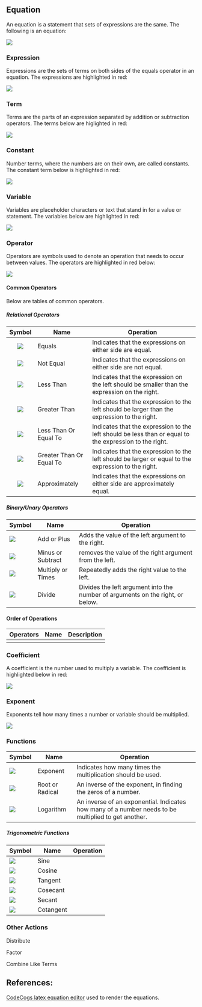 ﻿

## Equation
An equation is a statement that sets of expressions are the same. The following is an equation:  

![][2x^2+y+1=z]

### Expression

Expressions are the sets of terms on both sides of the equals operator in an equation. The expressions are highlighted in red:

![][2x^2+y+1=z.expressions]

### Term

Terms are the parts of an expression separated by addition or subtraction operators. The terms below are higlighted in red:

![][2x^2+y+1=z.terms]

### Constant

Number terms, where the numbers are on their own, are called constants. The constant term below is highlighted in red: 

![][2x^2+y+1=z.constants]

### Variable

Variables are placeholder characters or text that stand in for a value or statement. The variables below are highlighted in red: 

![][2x^2+y+1=z.variables]

### Operator

Operators are symbols used to denote an operation that needs to occur between values. The operators are highlighted in red below: 

![][2x^2+y+1=z.operators]

#### Common Operators

Below are tables of common operators.

##### Relational Operators

| Symbol | Name | Operation |
|:---:|---|---|
| ![][operators.equal.inline] | Equals | Indicates that the expressions on either side are equal. |
| ![][operators.notequal.inline] | Not Equal | Indicates that the expressions on either side are not equal. |
| ![][operators.lessthan.inline] | Less Than | Indicates that the expression on the left should be smaller than the expression on the right. |
| ![][operators.greaterthan.inline] | Greater Than | Indicates that the expression to the left should be larger than the expression to the right. |
| ![][operators.lessthanequal.inline] | Less Than Or Equal To | Indicates that the expression to the left should be less than or equal to the expression to the right. |
| ![][operators.greaterthanequal.inline] | Greater Than Or Equal To | Indicates that the expression to the left should be larger or equal to the expression to the right. |
| ![][operators.approximate.inline] | Approximately | Indicates that the expressions on either side are approximately equal. |

##### Binary/Unary Operators

| Symbol | Name | Operation |
|---|---|---|
| ![][operators.add.inline] | Add or Plus | Adds the value of the left argument to the right. |
| ![][operators.subtract.inline] | Minus or Subtract | removes the value of the right argument from the left. |
| ![][operators.multiply.inline] | Multiply or Times | Repeatedly adds the right value to the left. |
| ![][operators.divide.inline] | Divide | Divides the left argument into the number of arguments on the right, or below. |

#### Order of Operations

| Operators | Name | Description |
|---|---|---|
|  |  |  |

### Coefficient

A coefficient is the number used to multiply a variable. The coefficient is highlighted below in red:

![][2x^2+y+1=z.coefficient]

### Exponent

Exponents tell how many times a number or variable should be multiplied.

![][2x^2+y+1=z.exponent]

### Functions

| Symbol | Name | Operation |
|---|---|---|
| ![][operators.exponent.inline] | Exponent | Indicates how many times the multiplication should be used. |
| ![][operators.root.inline] | Root or Radical | An inverse of the exponent, in finding the zeros of a number. |
| ![][operators.log.inline] | Logarithm | An inverse of an exponential. Indicates how many of a number needs to be multiplied to get another. |

##### Trigonometric Functions

| Symbol | Name | Operation |
|---|---|---|
| ![][operators.sin.inline] | Sine |  |
| ![][operators.cos.inline] | Cosine |  |
| ![][operators.tan.inline] | Tangent |  |
| ![][operators.csc.inline] | Cosecant |  |
| ![][operators.sec.inline] | Secant |  |
| ![][operators.cot.inline] | Cotangent |  |


### Other Actions

Distribute

Factor

Combine Like Terms

## References:
[CodeCogs latex equation editor][codecogs latex equation editor] used to render the equations.  

[codecogs latex equation editor]: http://www.codecogs.com/latex/eqneditor.php
[sciweavers free online latex equation editor]: http://www.sciweavers.org/free-online-latex-equation-editor

[justin kao mathurl.com]: http://mathurl.com/
[troy henderson latex previewer]: http://www.tlhiv.org/ltxpreview/

[2x^2+y+1=z]: http://latex.codecogs.com/svg.latex?2x\^2&plus;y&plus;1=z
[2x^2+y+1=z.inline]: http://latex.codecogs.com/svg.latex?\\inline&space;2x\^2&plus;y&plus;1=z

[2x^2+y+1=z.expressions]: http://latex.codecogs.com/svg.latex?{\\color{Red}&space;2x\^2&plus;y&plus;1}={\\color{Red}&space;z}
[2x^2+y+1=z.expressions.inline]: http://latex.codecogs.com/svg.latex?\\inline&space;{\\color{Red}&space;2x\^2&plus;y&plus;1}={\\color{Red}&space;z}

[2x^2+y+1=z.terms]: http://latex.codecogs.com/svg.latex?{\\color{Red}&space;2x\^2}&plus;{\\color{Red}&space;y}&plus;{\\color{Red}&space;1}={\\color{Red}&space;z}
[2x^2+y+1=z.terms.inline]: http://latex.codecogs.com/svg.latex?\\inline&space;{\\color{Red}&space;2x\^2}&plus;{\\color{Red}&space;y}&plus;{\\color{Red}&space;1}={\\color{Red}&space;z}

[2x^2+y+1=z.constants]: http://latex.codecogs.com/svg.latex?2x\^2&plus;y&plus;{\\color{Red}&space;1}=z
[2x^2+y+1=z.constants.inline]: http://latex.codecogs.com/svg.latex?\\inline&space;2x\^2&plus;y&plus;{\\color{Red}&space;1}=z

[2x^2+y+1=z.variables]: http://latex.codecogs.com/svg.latex?2{\\color{Red}&space;x}\^2&plus;{\\color{Red}&space;y}&plus;1={\\color{Red}&space;z}
[2x^2+y+1=z.variables.inline]: http://latex.codecogs.com/svg.latex?\\inline&space;2{\\color{Red}&space;x}\^2&plus;{\\color{Red}&space;y}&plus;1={\\color{Red}&space;z}

[2x^2+y+1=z.operators]: http://latex.codecogs.com/svg.latex?2{\\color{Red}&space;\\times&space;}x\^2{\\color{Red}&space;&plus;}y{\\color{Red}&space;&plus;}1{\\color{Red}&space;=}z
[2x^2+y+1=z.operators.inline]: http://latex.codecogs.com/svg.latex?\\inline&space;2{\\color{Red}&space;\\times&space;}x\^2{\\color{Red}&space;&plus;}y{\\color{Red}&space;&plus;}1{\\color{Red}&space;=}z

[2x^2+y+1=z.coefficient]: http://latex.codecogs.com/svg.latex?{\\color{Red}&space;2}x\^2&plus;y&plus;1=z
[2x^2+y+1=z.coefficient.inline]: http://latex.codecogs.com/svg.latex?\\inline&space;{\\color{Red}&space;2}x\^2&plus;y&plus;1=z

[2x^2+y+1=z.exponent]: http://latex.codecogs.com/svg.latex?2x\^{\\color{Red}&space;2}&plus;y&plus;1=z
[2x^2+y+1=z.exponent.inline]: http://latex.codecogs.com/svg.latex?\\inline&space;2x\^{\\color{Red}&space;2}&plus;y&plus;1=z

[operators.equal.inline]: http://latex.codecogs.com/svg.latex?\\inline&space;{\\color{Black}&space;=}
[operators.notequal.inline]: http://latex.codecogs.com/svg.latex?\\inline&space;\neq
[operators.lessthan.inline]: http://latex.codecogs.com/svg.latex?\\inline&space;\<
[operators.greaterthan.inline]: http://latex.codecogs.com/svg.latex?\\inline&space;\>
[operators.lessthanequal.inline]: http://latex.codecogs.com/svg.latex?\\inline&space;\\leq
[operators.greaterthanequal.inline]: http://latex.codecogs.com/svg.latex?\\inline&space;\\geq
[operators.approximate.inline]: http://latex.codecogs.com/svg.latex?\\inline&space;\\approx

[operators.add.inline]: http://latex.codecogs.com/svg.latex?\\inline&space;&plus;
[operators.subtract.inline]: http://latex.codecogs.com/svg.latex?\\inline&space;-
[operators.multiply.inline]: http://latex.codecogs.com/svg.latex?\\inline&space;\\times
[operators.divide.inline]: http://latex.codecogs.com/svg.latex?\\inline&space;\div

[operators.exponent.inline]: http://latex.codecogs.com/svg.latex?\\inline&space;x\^2
[operators.root.inline]: http://latex.codecogs.com/svg.latex?\\inline&space;\\sqrt[y]{x}

[operators.log.inline]: http://latex.codecogs.com/svg.latex?\\inline&space;\\log\_{10}&space;x

[operators.sin.inline]: http://latex.codecogs.com/svg.latex?\inline&space;\\sin&space;x
[operators.cos.inline]: http://latex.codecogs.com/svg.latex?\inline&space;\\cos&space;x
[operators.tan.inline]: http://latex.codecogs.com/svg.latex?\inline&space;\\tan&space;x
[operators.csc.inline]: http://latex.codecogs.com/svg.latex?\inline&space;\\csc&space;x
[operators.sec.inline]: http://latex.codecogs.com/svg.latex?\inline&space;\\sec&space;x
[operators.cot.inline]: http://latex.codecogs.com/svg.latex?\inline&space;\\cot&space;x

[operators.invsin.inline]: http://latex.codecogs.com/svg.latex?\\inline&space;\\sin\^{-1}&space;x
[operators.invcos.inline]: http://latex.codecogs.com/svg.latex?\\inline&space;\\cos\^{-1}&space;x
[operators.invtan.inline]: http://latex.codecogs.com/svg.latex?\\inline&space;\\tan\^{-1}&space;x
[operators.invcsc.inline]: http://latex.codecogs.com/svg.latex?\\inline&space;\\textrm{arccsc}&space;x
[operators.invsec.inline]: http://latex.codecogs.com/svg.latex?\\inline&space;\\textrm{arcsec}&space;x
[operators.invcot.inline]: http://latex.codecogs.com/svg.latex?\\inline&space;\\textrm{arccot}&space;x




